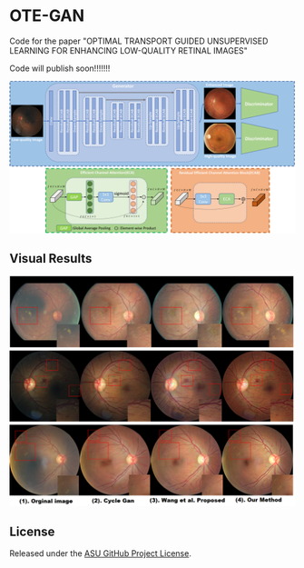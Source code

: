# OTE-GAN
Code for the paper "OPTIMAL TRANSPORT GUIDED UNSUPERVISED LEARNING FOR ENHANCING LOW-QUALITY RETINAL IMAGES"

Code will publish soon!!!!!!!

<img src="images/network-final.png"/>

## Visual Results
<img src="images/results.png"/>




  ## License

  Released under the [ASU GitHub Project License](https://github.com/Retinotopy-mapping-Research/DRRM/blob/master/LICENSE.txt).
